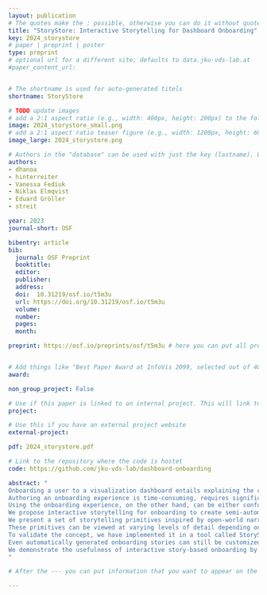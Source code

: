 ```yaml
---
layout: publication
# The quotes make the : possible, otherwise you can do it without quotes
title: "StoryStore: Interactive Storytelling for Dashboard Onboarding"
key: 2024_storystore
# paper | preprint | poster
type: preprint
# optional url for a different site; defaults to data.jku-vds-lab.at
#paper_content_url:


# The shortname is used for auto-generated titels
shortname: StoryStore

# TODO update images
# add a 2:1 aspect ratio (e.g., width: 400px, height: 200px) to the folder /assets/images/papers/
image: 2024_storystore_small.png
# add a 2:1 aspect ratio teaser figure (e.g., width: 1200px, height: 600px) to the folder /assets/images/papers/
image_large: 2024_storystore.png

# Authors in the "database" can be used with just the key (lastname). Others can be written properly.
authors:
- dhanoa
- hinterreiter
- Vanessa Fediuk
- Niklas Elmqvist
- Eduard Gröller
- streit

year: 2023
journal-short: OSF

bibentry: article
bib:
  journal: OSF Preprint
  booktitle:
  editor:
  publisher:
  address:
  doi:  10.31219/osf.io/t5m3u
  url: https://doi.org/10.31219/osf.io/t5m3u
  volume:
  number:
  pages:
  month:

preprint: https://osf.io/preprints/osf/t5m3u # here you can put all preprint links (arxiv.org, osf.io,...)


# Add things like "Best Paper Award at InfoVis 2099, selected out of 4000 submissions"
award:

non_group_project: False

# Use if this paper is linked to an internal project. This will link to the project site
project:

# Use this if you have an external project website
external-project:

pdf: 2024_storystore.pdf

# Link to the repository where the code is hostet
code: https://github.com/jku-vds-lab/dashboard-onboarding

abstract: "
Onboarding a user to a visualization dashboard entails explaining the components in the dashboard.
Authoring an onboarding experience is time-consuming, requires significant knowledge, and provides little guidance on best practices.
Using the onboarding experience, on the other hand, can be either confusing and overwhelming, or tedious and unengaging, depending on the expertise of the user.
We propose interactive storytelling for onboarding to create semi-automated onboarding for varying user expertise while preserving the user's agency, interest, and engagement.
We present a set of storytelling primitives inspired by open-world narrative design to blend guided and free-form narration.
These primitives can be viewed at varying levels of detail depending on the expertise of the user.
To validate the concept, we have implemented it in a tool called StoryStore that allows authors to craft custom onboarding stories using automatic storyboard templates or by starting from scratch.
Even automatically generated onboarding stories can still be customized to use different media (such as video, audio, or highlighting) or new narratives to provide a tailored onboarding experience for individual users or groups.
We demonstrate the usefulness of interactive story-based onboarding by means of use cases and expert interviews.
"

# After the --- you can put information that you want to appear on the website using markdown formatting or HTML. A good example are acknowledgements, extra references, an erratum, etc.

---
```



